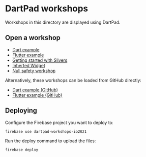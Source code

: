 # DartPad workshops

Workshops in this directory are displayed using DartPad.

## Open a workshop

- [Dart example][dart-webserver]
- [Flutter example][flutter-webserver]
- [Getting started with Slivers][slivers]
- [Inherted Widget][inherited-widget]
- [Null safety workshop][null-safety-workshop]

Alternatively, these workshops can be loaded from GitHub directly:

- [Dart example (GitHub)][dart-github]
- [Flutter example (GitHub)][flutter-github]

## Deploying

Configure the Firebase project you want to deploy to:

```
firebase use dartpad-workshops-io2021
```

Run the deploy command to upload the files:

```
firebase deploy
```

[flutter-webserver]: https://dartpad.dev/workshops.html?webserver=https://dartpad-workshops-io2021.web.app/example_flutter
[dart-webserver]: https://dartpad.dev/workshops.html?webserver=https://dartpad-workshops-io2021.web.app/example_dart
[slivers]: https://dartpad.dev/workshops.html?webserver=https://dartpad-workshops-io2021.web.app/getting_started_with_slivers
[inherited-widget]: https://dartpad.dev/workshops.html?webserver=https://dartpad-workshops-io2021.web.app/inherited_widget
[dart-github]: https://dartpad.dev/workshops.html?gh_owner=flutter&gh_repo=codelabs&gh_ref=master&gh_path=dartpad_codelabs/src/example_dart
[flutter-github]: https://dartpad.dev/workshops.html?gh_owner=flutter&gh_repo=codelabs&gh_ref=master&gh_path=dartpad_codelabs/src/example_flutter
[null-safety-workshop]: https://dartpad.dev/workshops.html?webserver=https://dartpad-workshops-io2021.web.app/null_safety_workshop
